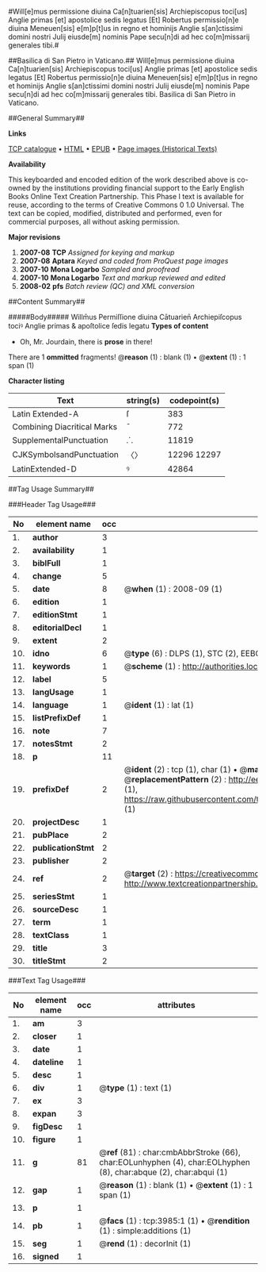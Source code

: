 #Will[e]mus permissione diuina Ca[n]tuarien[sis] Archiepiscopus toci[us] Anglie primas [et] apostolice sedis legatus [Et] Robertus permissio[n]e diuina Meneuen[sis] e[m]p[t]us in regno et hominijs Anglie s[an]ctissimi domini nostri Julij eiusde[m] nominis Pape secu[n]di ad hec co[m]missarij generales tibi.#

##Basilica di San Pietro in Vaticano.##
Will[e]mus permissione diuina Ca[n]tuarien[sis] Archiepiscopus toci[us] Anglie primas [et] apostolice sedis legatus [Et] Robertus permissio[n]e diuina Meneuen[sis] e[m]p[t]us in regno et hominijs Anglie s[an]ctissimi domini nostri Julij eiusde[m] nominis Pape secu[n]di ad hec co[m]missarij generales tibi.
Basilica di San Pietro in Vaticano.

##General Summary##

**Links**

[TCP catalogue](http://www.ota.ox.ac.uk/tcp/)  • 
[HTML](http://tei.it.ox.ac.uk/tcp/Texts-HTML/free/A04/A04018.html)  • 
[EPUB](http://tei.it.ox.ac.uk/tcp/Texts-EPUB/free/A04/A04018.epub) • 
[Page images (Historical Texts)](https://data.historicaltexts.jisc.ac.uk/view?pubId=eebo-99839554e&pageId=eebo-99839554e-3985-1)

**Availability**

This keyboarded and encoded edition of the
	       work described above is co-owned by the institutions
	       providing financial support to the Early English Books
	       Online Text Creation Partnership. This Phase I text is
	       available for reuse, according to the terms of Creative
	       Commons 0 1.0 Universal. The text can be copied,
	       modified, distributed and performed, even for
	       commercial purposes, all without asking permission.

**Major revisions**

1. __2007-08__ __TCP__ *Assigned for keying and markup*
1. __2007-08__ __Aptara__ *Keyed and coded from ProQuest page images*
1. __2007-10__ __Mona Logarbo__ *Sampled and proofread*
1. __2007-10__ __Mona Logarbo__ *Text and markup reviewed and edited*
1. __2008-02__ __pfs__ *Batch review (QC) and XML conversion*

##Content Summary##

#####Body#####
Willm̄us Permiſſione diuina Cātuarien̄ Archiepiſcopus
tociꝰ Anglie primas & apoſtolice ſedis
legatu
**Types of content**

  * Oh, Mr. Jourdain, there is **prose** in there!

There are 1 **ommitted** fragments! 
 @__reason__ (1) : blank (1)  •  @__extent__ (1) : 1 span (1)

**Character listing**


|Text|string(s)|codepoint(s)|
|---|---|---|
|Latin Extended-A|ſ|383|
|Combining             Diacritical Marks|̄|772|
|SupplementalPunctuation|⸫|11819|
|CJKSymbolsandPunctuation|〈〉|12296 12297|
|LatinExtended-D|ꝰ|42864|

##Tag Usage Summary##

###Header Tag Usage###

|No|element name|occ|attributes|
|---|---|---|---|
|1.|__author__|3||
|2.|__availability__|1||
|3.|__biblFull__|1||
|4.|__change__|5||
|5.|__date__|8| @__when__ (1) : 2008-09 (1)|
|6.|__edition__|1||
|7.|__editionStmt__|1||
|8.|__editorialDecl__|1||
|9.|__extent__|2||
|10.|__idno__|6| @__type__ (6) : DLPS (1), STC (2), EEBO-CITATION (1), PROQUEST (1), VID (1)|
|11.|__keywords__|1| @__scheme__ (1) : http://authorities.loc.gov/ (1)|
|12.|__label__|5||
|13.|__langUsage__|1||
|14.|__language__|1| @__ident__ (1) : lat (1)|
|15.|__listPrefixDef__|1||
|16.|__note__|7||
|17.|__notesStmt__|2||
|18.|__p__|11||
|19.|__prefixDef__|2| @__ident__ (2) : tcp (1), char (1)  •  @__matchPattern__ (2) : ([0-9\-]+):([0-9IVX]+) (1), (.+) (1)  •  @__replacementPattern__ (2) : http://eebo.chadwyck.com/downloadtiff?vid=$1&page=$2 (1), https://raw.githubusercontent.com/textcreationpartnership/Texts/master/tcpchars.xml#$1 (1)|
|20.|__projectDesc__|1||
|21.|__pubPlace__|2||
|22.|__publicationStmt__|2||
|23.|__publisher__|2||
|24.|__ref__|2| @__target__ (2) : https://creativecommons.org/publicdomain/zero/1.0/ (1), http://www.textcreationpartnership.org/docs/. (1)|
|25.|__seriesStmt__|1||
|26.|__sourceDesc__|1||
|27.|__term__|1||
|28.|__textClass__|1||
|29.|__title__|3||
|30.|__titleStmt__|2||


###Text Tag Usage###

|No|element name|occ|attributes|
|---|---|---|---|
|1.|__am__|3||
|2.|__closer__|1||
|3.|__date__|1||
|4.|__dateline__|1||
|5.|__desc__|1||
|6.|__div__|1| @__type__ (1) : text (1)|
|7.|__ex__|3||
|8.|__expan__|3||
|9.|__figDesc__|1||
|10.|__figure__|1||
|11.|__g__|81| @__ref__ (81) : char:cmbAbbrStroke (66), char:EOLunhyphen (4), char:EOLhyphen (8), char:abque (2), char:abqui (1)|
|12.|__gap__|1| @__reason__ (1) : blank (1)  •  @__extent__ (1) : 1 span (1)|
|13.|__p__|1||
|14.|__pb__|1| @__facs__ (1) : tcp:3985:1 (1)  •  @__rendition__ (1) : simple:additions (1)|
|15.|__seg__|1| @__rend__ (1) : decorInit (1)|
|16.|__signed__|1||

